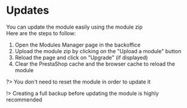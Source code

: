 # Updates

You can update the module easily using the module zip  
Here are the steps to follow:
1. Open the Modules Manager page in the backoffice
2. Upload the module zip by clicking on the "Upload a module" button 
   <img srcset="./images/upload-btn.jpg 2x"/>
3. Reload the page and click on "Upgrade" (if displayed)
   <img srcset="./images/upgrade-btn.jpg 2x" class="border"/>
4. Clear the PrestaShop cache and the browser cache to reload the module

?> You don't need to reset the module in order to update it

!> Creating a full backup before updating the module is highly recommended
